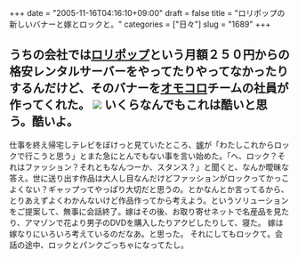 +++
date = "2005-11-16T04:16:10+09:00"
draft = false
title = "ロリポップの新しいバナーと嫁とロックと。"
categories = ["日々"]
slug = "1689"
+++

うちの会社では<a href="http://lolipop.jp" target="_blank">ロリポップ</a>という月額２５０円からの格安レンタルサーバーをやってたりやってなかったりするんだけど、そのバナーを<a href="http://omocoro.jp" target="_blank">オモコロ</a>チームの社員が作ってくれた。
<img src="http://omocoro.jp/images/koukoku-lolipop.gif">
いくらなんでもこれは酷いと思う。酷いよ。
--
仕事を終え帰宅しテレビをぼけっと見ていたところ、<a href="http://aki-tect.petit.cc" target="_blank">嫁</a>が「わたしこれからロックで行こうと思う」とまた急にとんでもない事を言い始めた。「へ、ロック？それはファッション？それともなんつーか、スタンス？」と聞くと、なんか曖昧な答え。世に送り出す作品は大人し目なんだけどファッションがロックってかっこよくない？ギャップってやっぱり大切だと思うの。とかなんとか言ってるから、とりあえずよくわかんないけど作品作ってから考えよう。というソリューションをご提案して、無事に会話終了。嫁はその後、お取り寄せネットで名産品を見たり、アマゾンで花より男子のDVDを購入したりアクビしたりして、寝た。
嫁は嫁なりにいろいろ考えているのだなあ。と思った。
それにしてもロックて。会話の途中、ロックとパンクごっちゃになってたし。
